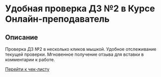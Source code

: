 # Удобная проверка ДЗ №2 в Курсе **Онлайн-преподаватель**

## Описание

Проверка ДЗ №2 в несколько кликов мышкой. Удобное отслеживание текущей проверки. Мгновенное получение отзыва для вставки в комментарии к работе.

[Перейти к чек-листу](https://pavelpy.github.io/online-teacher-selfcheck-homework-1/homework2/)
